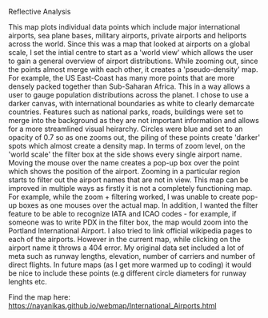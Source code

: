 Reflective Analysis 

This map plots individual data points which include major international airports, sea plane bases, military airports, private airports and heliports across the world. Since this was a map that looked at airports on a global scale, I set the intial centre to start as a 'world view' which allows the user to gain a general overview of airport distributions. While zooming out, since the points almost merge with each other, it creates a 'pseudo-density' map. For example, the US East-Coast has many more points that are more densely packed together than Sub-Saharan Africa. This in a way allows a user to gauge population distributions across the planet. 
  I chose to use a darker canvas, with international boundaries as white to clearly demarcate countries. Features such as national parks, roads, buildings were set to merge into the background as they are not important information and allows for a more streamlined visual heirarchy. Circles were blue and set to an opacity of 0.7 so as one zooms out, the piling of these points create 'darker' spots which almost create a density map. 
  In terms of zoom level, on the 'world scale' the filter box at the side shows every single airport name. Moving the mouse over the name creates a pop-up box over the point which shows the position of the airport. Zooming in a particular region starts to filter out the airport names that are not in view. 
  This map can be improved in multiple ways as firstly it is not a completely functioning map. For example, while the zoom + filtering worked, I was unable to create pop-up boxes as one mouses over the actual map. In addition, I wanted the filter feature to be able to recognize IATA and ICAO codes - for example, if someone was to write PDX in the filter box, the map would zoom into the Portland International Airport. I also tried to link official wikipedia pages to each of the airports. However in the current map, while clicking on the airport name it throws a 404 error. My original data set included a lot of meta such as runway lengths, elevation, number of carriers and number of direct flights. In future maps (as I get more warmed up to coding) it would be nice to include these points (e.g different circle diameters for runway lenghts etc. 

Find the map here: https://nayanikas.github.io/webmap/International_Airports.html
